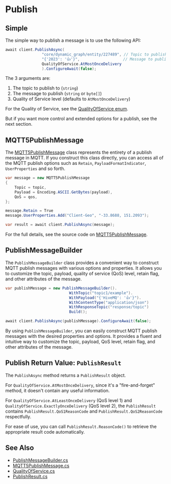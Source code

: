 # Publish

## Simple

The simple way to publish a message is to use the following API:

```csharp
await client.PublishAsync(
                "core/dynamic_graph/entity/227489", // Topic to publish to
                "{'2023': '👍'}",                   // Message to publish
                QualityOfService.AtMostOnceDelivery
                ).ConfigureAwait(false);

```

The 3 arguments are:

1. The topic to publish to (`string`)
2. The message to publish (`string` or `byte[]`)
3. Quality of Service level (defaults to `AtMostOnceDelivery`)

For the Quality of Service, see the [QualityOfService enum](https://github.com/hivemq/hivemq-mqtt-client-dotnet/blob/main/Source/HiveMQtt/MQTT5/Types/QualityOfService.cs).

But if you want more control and extended options for a publish, see the next section.

## MQTT5PublishMessage

The [MQTT5PublishMessage](https://github.com/hivemq/hivemq-mqtt-client-dotnet/blob/main/Source/HiveMQtt/MQTT5/Types/MQTT5PublishMessage.cs) class represents the entirety of a publish message in MQTT.  If you construct this class directly, you can access all of the MQTT publish options such as `Retain`, `PayloadFormatIndicator`, `UserProperties` and so forth.

```csharp
var message = new MQTT5PublishMessage
{
    Topic = topic,
    Payload = Encoding.ASCII.GetBytes(payload),
    QoS = qos,
};

message.Retain = True
message.UserProperties.Add("Client-Geo", "-33.8688, 151.2093");

var result = await client.PublishAsync(message);
```

For the full details, see the source code on [MQTT5PublishMessage](https://github.com/hivemq/hivemq-mqtt-client-dotnet/blob/main/Source/HiveMQtt/MQTT5/Types/MQTT5PublishMessage.cs).

## PublishMessageBuilder

The `PublishMessageBuilder` class provides a convenient way to construct MQTT publish messages with various options and properties. It allows you to customize the topic, payload, quality of service (QoS) level, retain flag, and other attributes of the message.

```csharp
var publishMessage = new PublishMessageBuilder().
                            WithTopic("topic1/example").
                            WithPayload("{'HiveMQ': '👍'}").
                            WithContentType("application/json")
                            WithResponseTopic("response/topic")
                            Build();

await client.PublishAsync(publishMessage).ConfigureAwait(false);
```

By using `PublishMessageBuilder`, you can easily construct MQTT publish messages with the desired properties and options. It provides a fluent and intuitive way to customize the topic, payload, QoS level, retain flag, and other attributes of the message.

## Publish Return Value: `PublishResult`

The `PublishAsync` method returns a `PublishResult` object.

For `QualityOfService.AtMostOnceDelivery`, since it's a "fire-and-forget" method, it doesn't contain any useful information.

For `QualityOfService.AtLeastOnceDelivery` (QoS level 1) and `QualityOfService.ExactlyOnceDelivery` (QoS level 2), the `PublishResult` contains `PublishResult.QoS1ReasonCode` and `PublishResult.QoS2ReasonCode` respectfully.

For ease of use, you can call `PublishResult.ReasonCode()` to retrieve the appropriate result code automatically.

## See Also

* [PublishMessageBuilder.cs](https://github.com/hivemq/hivemq-mqtt-client-dotnet/blob/main/Source/HiveMQtt/Client/PublishMessageBuilder.cs)
* [MQTT5PublishMessage.cs](https://github.com/hivemq/hivemq-mqtt-client-dotnet/blob/main/Source/HiveMQtt/MQTT5/Types/MQTT5PublishMessage.cs)
* [QualityOfService.cs](https://github.com/hivemq/hivemq-mqtt-client-dotnet/blob/main/Source/HiveMQtt/MQTT5/Types/QualityOfService.cs)
* [PublishResult.cs](https://github.com/hivemq/hivemq-mqtt-client-dotnet/blob/main/Source/HiveMQtt/Client/Results/PublishResult.cs)

